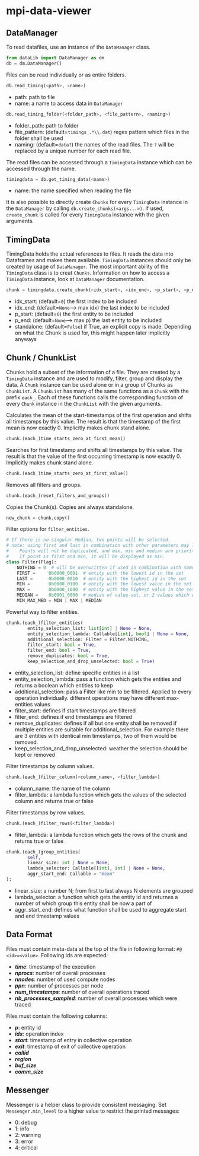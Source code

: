 # mpi-data-viewer

## DataManager

To read datafiles, use an instance of the `DataManager` class.
```python
from dataLib import DataManager as dm
db = dm.DataManager()
```
Files can be read individually or as entire folders.


``` python
db.read_timing(<path>, <name>)
```
- path: path to file
- name: a name to access data in `DataManager`

``` python
db.read_timing_folder(<folder_path>, <file_pattern>, <naming>)
```
- folder_path: path to folder
- file_pattern: (default=`timings_.*\\.dat`) regex pattern which files in the folder shall be used
- naming: (default=`data?`) the names of the read files. The `?` will be replaced by a unique number for each read file.

The read files can be accessed through a `TimingData` instance which can be accessed through the name.
```python
timingdata = db.get_timing_data(<name>)
```
- name: the name specified when reading the file

It is also possible to directly create `Chunks` for every `TimingData` instance in the `DataManager` by calling `db.create_chunks(<args...>)`.
If used, `create_chunk` is called for every `TimingData` instance with the given arguments.


## TimingData

TimingData holds the actual references to files. 
It reads the data into Dataframes and makes them available.
`TimingData` instances should only be created by usage of `DataManager`.
The most important ability of the `TimingData` class is to creat `Chunks`.
Information on how to access a `TimingData` instance, look at `DataManager` documentation.

```python
chunk = timingdata.create_chunk(<idx_start>, <idx_end>, <p_start>, <p_end>, <standalone>)
```
- idx_start: (default=`0`) the first index to be included
- idx_end: (default=`None`--> max idx) the last index to be included
- p_start: (default=`0`) the first entity to be included
- p_end: (default=`None`--> max p) the last entity to be included
- standalone: (default=`False`) if True, an explicit copy is made. Depending on what the Chunk is used for, this might happen later implicitly anyways

## Chunk / ChunkList

Chunks hold a subset of the information of a file.
They are created by a `TimingData` instance and are used to modify, filter, group and display the data.
A `Chunk` instance can be used alone or in a group of Chunks as `ChunkList`.
A `ChunkList` has many of the same functions as a `Chunk` with the prefix `each_`.
Each of these functions calls the corresponding function of every `Chunk` instance in the `ChunkList` with the given arguments.


Calculates the mean of the start-timestamps of the first operation and shifts all timestamps by this value. 
The result is that the timestamp of the first mean is now exactly 0. Implicitly makes chunk stand alone. 
```python
chunk.(each_)time_starts_zero_at_first_mean()
```

Searches for first timestamp and shifts all timestamps by this value. 
The result is that the value of the first occurring timestamp is now exactly 0. Implicitly makes chunk stand alone. 
```python
chunk.(each_)time_starts_zero_at_first_value()
```

Removes all filters and groups.
```python
chunk.(each_)reset_filters_and_groups()
```

Copies the Chunk(s). Copies are always standalone.
```python
new_chunk = chunk.copy()
```

Filter options for `filter_entities`.
```python
# If there is no singular Median, two points will be selected.
# note: using first and last in combination with other parameters may lead to errors.
#    Points will not be duplicated, and max, min and median are prioritized.
#    If point is first and min, it will be displayed as min.
class Filter(Flag):
    NOTHING = 0  # will be overwritten if used in combination with something else
    FIRST =     0b0000_0001  # entity with the lowest id in the set
    LAST =      0b0000_0010  # entity with the highest id in the set
    MIN =       0b0000_0100  # entity with the lowest value in the set
    MAX =       0b0000_1000  # entity with the highest value in the set
    MEDIAN =    0b0001_0000  # median of value-set, or 2 values which would be used to calculate median
    MIN_MAX_MED = MIN | MAX | MEDIAN
```

Powerful way to filter entities. 
```python
chunk.(each_)filter_entities(
        entity_selection_list: list[int] | None = None,
        entity_selection_lambda: Callable[[int], bool] | None = None,
        additional_selection: Filter = Filter.NOTHING,
        filter_start: bool = True,
        filter_end: bool = True,
        remove_duplicates: bool = True,
        keep_selection_and_drop_unselected: bool = True)
```
- entity_selection_list: define specific entities in a list
- entity_selection_lambda: pass a function which gets the entities and returns a boolean which entities to keep
- additional_selection: pass a Filter like min to be filtered. Applied to every operation individually. different operations may have different max-entities values
- filter_start: defines if start timestamps are filtered
- filter_end: defines if end timestamps are filtered
- remove_duplicates: defines if all but one entity shall be removed if multiple entities are suitable for additional_selection. For example there are 3 entities with identical min timestamps, two of them would be removed.
- keep_selection_and_drop_unselected: weather the selection should be kept or removed

Filter timestamps by column values.
```python
chunk.(each_)filter_column(<column_name>, <filter_lambda>)
```
- column_name: the name of the column
- filter_lambda: a lambda function which gets the values of the selected column and returns true or false

Filter timestamps by row values.
```python
chunk.(each_)filter_rows(<filter_lambda>)
```
- filter_lambda: a lambda function which gets the rows of the chunk and returns true or false


```python
chunk.(each_)group_entities(
        self,
        linear_size: int | None = None,  
        lambda_selector: Callable[[int], int] | None = None, 
        aggr_start_end: Callable = "mean"
):
```
- linear_size: a number N; from first to last always N elements are grouped
- lambda_selector: a function which gets the entity id and returnes a number of which group this entity shall be now a part of
- aggr_start_end: defines what function shall be used to aggregate start and end timestamp values

## Data Format

Files must contain meta-data at the top of the file in following format: `#@ <id>=<value>`.
Following ids are expected:
- ***time***: timestamp of the execution
- ***nprocs***: number of overall processes
- ***nnodes***: number of used compute nodes
- ***ppn***: number of processes per node
- ***num_timestamps***: number of overall operations traced
- ***nb_processes_sampled***: number of overall processes which were traced

Files must contain the following columns:
- ***p***: entity id
- ***idx***: operation index
- ***start***: timestamp of entry in collective operation
- ***exit***: timestamp of exit of collective operation
- ***callid***
- ***region***
- ***buf_size***
- ***comm_size***

## Messenger

Messenger is a helper class to provide consistent messaging. 
Set `Messenger.min_level` to a higher value to restrict the printed messages:
- 0: debug
- 1: info
- 2: warning
- 3: error
- 4: critical